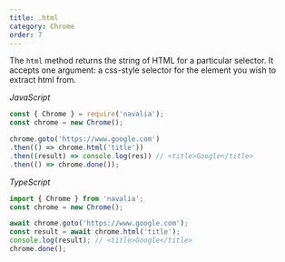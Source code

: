 ```yaml
---
title: .html
category: Chrome
order: 7
---
```


The `html` method returns the string of HTML for a particular selector. It accepts one argument: a css-style selector for the element you wish to extract html from.

*JavaScript*
```js
const { Chrome } = require('navalia');
const chrome = new Chrome();

chrome.goto('https://www.google.com')
.then(() => chrome.html('title'))
.then((result) => console.log(res)) // <title>Google</title>
.then(() => chrome.done());
```

*TypeScript*
```ts
import { Chrome } from 'navalia';
const chrome = new Chrome();

await chrome.goto('https://www.google.com');
const result = await chrome.html('title');
console.log(result); // <title>Google</title>
chrome.done();
```
